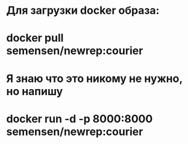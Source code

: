 # Для загрузки docker образа:
# docker pull semensen/newrep:courier
# Я знаю что это никому не нужно, но напишу
# docker run -d -p 8000:8000 semensen/newrep:courier

